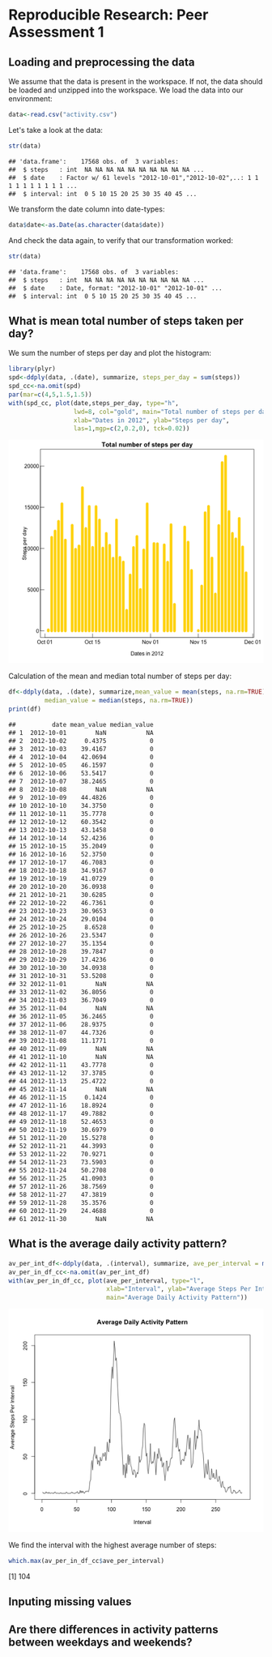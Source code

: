 # Reproducible Research: Peer Assessment 1


## Loading and preprocessing the data

We assume that the data is present in the workspace. If not, the data should be loaded and unzipped into the workspace. We load the data into our environment:


```r
data<-read.csv("activity.csv")
```
 
Let's take a look at the data:


```r
str(data)
```

```
## 'data.frame':	17568 obs. of  3 variables:
##  $ steps   : int  NA NA NA NA NA NA NA NA NA NA ...
##  $ date    : Factor w/ 61 levels "2012-10-01","2012-10-02",..: 1 1 1 1 1 1 1 1 1 1 ...
##  $ interval: int  0 5 10 15 20 25 30 35 40 45 ...
```
 
We transform the date column into date-types:


```r
data$date<-as.Date(as.character(data$date))
```
 
And check the data again, to verify that our transformation worked:


```r
str(data)
```

```
## 'data.frame':	17568 obs. of  3 variables:
##  $ steps   : int  NA NA NA NA NA NA NA NA NA NA ...
##  $ date    : Date, format: "2012-10-01" "2012-10-01" ...
##  $ interval: int  0 5 10 15 20 25 30 35 40 45 ...
```


## What is mean total number of steps taken per day?

We sum the number of steps per day and plot the histogram:


```r
library(plyr)
spd<-ddply(data, .(date), summarize, steps_per_day = sum(steps))
spd_cc<-na.omit(spd)
par(mar=c(4,5,1.5,1.5))
with(spd_cc, plot(date,steps_per_day, type="h", 
                  lwd=8, col="gold", main="Total number of steps per day",
                  xlab="Dates in 2012", ylab="Steps per day", 
                  las=1,mgp=c(2,0.2,0), tck=0.02))
```

![plot of chunk unnamed-chunk-5](figure/unnamed-chunk-5.png) 


Calculation of the mean and median total number of steps per day:


```r
df<-ddply(data, .(date), summarize,mean_value = mean(steps, na.rm=TRUE), 
          median_value = median(steps, na.rm=TRUE))
print(df)
```

```
##          date mean_value median_value
## 1  2012-10-01        NaN           NA
## 2  2012-10-02     0.4375            0
## 3  2012-10-03    39.4167            0
## 4  2012-10-04    42.0694            0
## 5  2012-10-05    46.1597            0
## 6  2012-10-06    53.5417            0
## 7  2012-10-07    38.2465            0
## 8  2012-10-08        NaN           NA
## 9  2012-10-09    44.4826            0
## 10 2012-10-10    34.3750            0
## 11 2012-10-11    35.7778            0
## 12 2012-10-12    60.3542            0
## 13 2012-10-13    43.1458            0
## 14 2012-10-14    52.4236            0
## 15 2012-10-15    35.2049            0
## 16 2012-10-16    52.3750            0
## 17 2012-10-17    46.7083            0
## 18 2012-10-18    34.9167            0
## 19 2012-10-19    41.0729            0
## 20 2012-10-20    36.0938            0
## 21 2012-10-21    30.6285            0
## 22 2012-10-22    46.7361            0
## 23 2012-10-23    30.9653            0
## 24 2012-10-24    29.0104            0
## 25 2012-10-25     8.6528            0
## 26 2012-10-26    23.5347            0
## 27 2012-10-27    35.1354            0
## 28 2012-10-28    39.7847            0
## 29 2012-10-29    17.4236            0
## 30 2012-10-30    34.0938            0
## 31 2012-10-31    53.5208            0
## 32 2012-11-01        NaN           NA
## 33 2012-11-02    36.8056            0
## 34 2012-11-03    36.7049            0
## 35 2012-11-04        NaN           NA
## 36 2012-11-05    36.2465            0
## 37 2012-11-06    28.9375            0
## 38 2012-11-07    44.7326            0
## 39 2012-11-08    11.1771            0
## 40 2012-11-09        NaN           NA
## 41 2012-11-10        NaN           NA
## 42 2012-11-11    43.7778            0
## 43 2012-11-12    37.3785            0
## 44 2012-11-13    25.4722            0
## 45 2012-11-14        NaN           NA
## 46 2012-11-15     0.1424            0
## 47 2012-11-16    18.8924            0
## 48 2012-11-17    49.7882            0
## 49 2012-11-18    52.4653            0
## 50 2012-11-19    30.6979            0
## 51 2012-11-20    15.5278            0
## 52 2012-11-21    44.3993            0
## 53 2012-11-22    70.9271            0
## 54 2012-11-23    73.5903            0
## 55 2012-11-24    50.2708            0
## 56 2012-11-25    41.0903            0
## 57 2012-11-26    38.7569            0
## 58 2012-11-27    47.3819            0
## 59 2012-11-28    35.3576            0
## 60 2012-11-29    24.4688            0
## 61 2012-11-30        NaN           NA
```

## What is the average daily activity pattern?

```r
av_per_int_df<-ddply(data, .(interval), summarize, ave_per_interval = mean(steps, na.rm=TRUE))
av_per_in_df_cc<-na.omit(av_per_int_df)
with(av_per_in_df_cc, plot(ave_per_interval, type="l",
                           xlab="Interval", ylab="Average Steps Per Interval",
                           main="Average Daily Activity Pattern"))
```

![plot of chunk unnamed-chunk-7](figure/unnamed-chunk-7.png) 

We find the interval with the highest average number of steps:


```r
which.max(av_per_in_df_cc$ave_per_interval)
```

[1] 104

## Inputing missing values



## Are there differences in activity patterns between weekdays and weekends?
